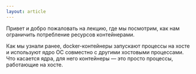 ```yaml
---
layout: article
---
```


Привет и добро пожаловать на лекцию, где мы посмотрим, как нам ограничить потребление ресурсов контейнерами. 

Как мы узнали ранее, docker-контейнеры запускают процессы на хосте и используют ядро ОС совместно с другими хостовыми процессами. Что касается ядра, для него контейнеры — это просто процессы, работающие на хосте.
